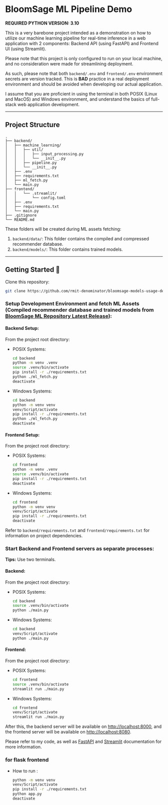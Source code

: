 # BloomSage ML Pipeline Demo

**REQUIRED PYTHON VERSION: 3.10**

This is a very barebone project intended as a demonstration on how to utilize our machine learning pipeline for real-time inference in a web application with 2 components: Backend API (using FastAPI) and Frontend UI (using Streamlit).

Please note that this project is only configured to run on your local machine, and no consideration were made for streamlining deployment.

As such, please note that both `backend/.env` and `frontend/.env` environment secrets are version tracked. This is **BAD** practice in a real deployment environment and should be avoided when developing our actual application.

I assume that you are proficient in using the terminal in both POSIX (Linux and MacOS) and Windows environment, and understand the basics of full-stack web application development.

---

## Project Structure

    .
    ├── backend/
    │   ├── machine_learning/
    │   │   ├── util/
    │   │   │   ├── input_processing.py
    │   │   │   └── __init__.py
    │   │   ├── pipeline.py
    │   │   └── __init__.py
    │   ├── .env
    │   ├── requirements.txt
    │   ├── ml_fetch.py
    │   └── main.py
    ├── frontend/
    │   │   └── .streamlit/
    │   │       └── config.toml
    │   ├── .env
    │   ├── requirements.txt
    │   └── main.py
    ├── .gitignore
    └── README.md

These folders will be created during ML assets fetching:

1. `backend/data/`: This folder contains the compiled and compressed recommender database.
2. `backend/models/`: This folder contains trained models.

---

## Getting Started 🚀

Clone this repository:

```bash
git clone https://github.com/rmit-denominator/bloomsage-models-usage-demo.git
```

### Setup Development Environment and fetch ML Assets (Compiled recommender database and trained models from [BloomSage ML Repository Latest Release](https://github.com/rmit-denominator/bloomsage-ml/releases/latest)):

#### Backend Setup:

From the project root directory:

- POSIX Systems:
  ```bash
  cd backend
  python -m venv .venv
  source .venv/bin/activate
  pip install -r ./requirements.txt
  python ./ml_fetch.py
  deactivate
  ```
- Windows Systems:
  ```bash
  cd backend
  python -m venv venv
  venv/Script/activate
  pip install -r ./requirements.txt
  python ./ml_fetch.py
  deactivate
  ```

#### Frontend Setup:

From the project root directory:

- POSIX Systems:
  ```bash
  cd frontend
  python -m venv .venv
  source .venv/bin/activate
  pip install -r ./requirements.txt
  deactivate
  ```
- Windows Systems:
  ```bash
  cd frontend
  python -m venv venv
  venv/Script/activate
  pip install -r ./requirements.txt
  deactivate
  ```

Refer to `backend/requirements.txt` and `frontend/requirements.txt` for information on project dependencies.

### Start Backend and Frontend servers as separate processes:

**Tips:** Use two terminals.

#### Backend:

From the project root directory:

- POSIX Systems:
  ```bash
  cd backend
  source .venv/bin/activate
  python ./main.py
  ```
- Windows Systems:
  ```bash
  cd backend
  venv/Script/activate
  python ./main.py
  ```

#### Frontend:

From the project root directory:

- POSIX Systems:
  ```bash
  cd frontend
  source .venv/bin/activate
  streamlit run ./main.py
  ```
- Windows Systems:
  ```bash
  cd frontend
  venv/Script/activate
  streamlit run ./main.py
  ```

After this, the backend server will be available on [http://localhost:8000](http://localhost:8000/), and the frontend server will be available on [http://localhost:8080](http://localhost:8080).

Please refer to my code, as well as [FastAPI](https://fastapi.tiangolo.com/) and [Streamlit](https://docs.streamlit.io/) documentation for more information.

### for flask frontend 
- How to run : 
  ```bash
  python -m venv venv
  venv/Script/activate
  pip install -r ./requirements.txt
  python app.py
  deactivate
  ```